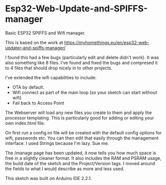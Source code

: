 # Esp32-Web-Update-and-SPIFFS-manager
Basic ESP32 SPIFFS and Wifi manager.

This is based on the work at https://myhomethings.eu/en/esp32-web-updater-and-spiffs-manager/

I found this had a few bugs (particularly edit and delete didn't work).  It was also something like 8 files.
I've found and fixed the bugs and compresed it to 4 files that should drop nicely in to other projects.

I've extended the wifi capabilities to include:
- OTA by default.
- Wifi connect as part of the main loop (so your sketch can start without wifi)
- Fail back to Access Point

The Webserver will load any new files you create to them and apply the processor templating.
This is particularly good for adding or editing your own index.html file.

On first run a config.ini file will be created with the default config options for wifi, passwords etc.  You can then edit that easily through the management interface.
I used Strings because I'm lazy.  Sue me.

The /manage page has been updated, it now tells you how much space is free in a slightly cleaner format.
It also includes the RAM and PSRAM usage, the build date of the sketch and the Project/Version tags.
I moved around the fields to what I would describe as more and less used.

This sketch was built on Arduino IDE 2.2.1.
